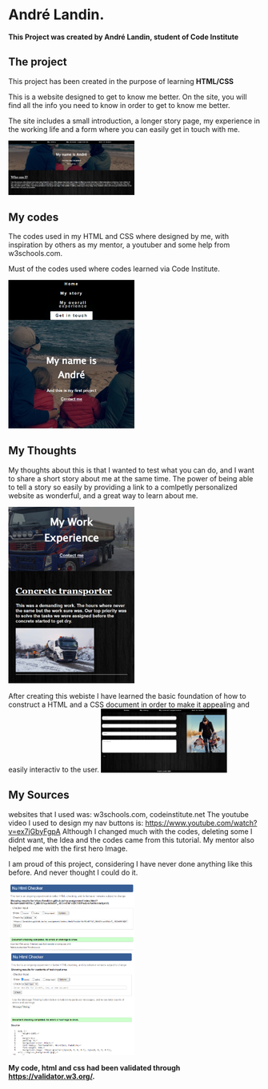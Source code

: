 # André Landin.

**This Project was created by André Landin, student of Code Institute**

## The project
This project has been created in the purpose of learning **HTML/CSS**

This is a website designed to get to know me better. 
On the site, you will find all the info you need to know in order to get to know me better.

The site includes a small introduction, a longer story page, my experience in the working life and a form where you can easily get in touch with me.

<img src="page_1.png" width="50%">

## My codes
The codes used in my HTML and CSS where designed by me, with inspiration by others as my mentor, a youtuber and some help from w3schools.com.

Must of the codes used where codes learned via Code Institute.

<img src="page_2.png" width="50%">

## My Thoughts

My thoughts about this is that I wanted to test what you can do, and I want to share a short story about me at the same time.
The power of being able to tell a story so easily by providing a link to a comlpetly personalized website as wonderful, and a great way to learn about me. 

<img src="page_3.png" width="50%">

After creating this webiste I have learned the basic foundation of how to construct a HTML and a CSS document in order to make it appealing and easily interactiv to the user. <img src="page_4.png" width="50%">

## My Sources
websites that I used was: w3schools.com, codeinstitute.net
The youtube video I used to design my nav buttons is: https://www.youtube.com/watch?v=ex7jGbyFgpA
Although I changed much with the codes, deleting some I didnt want, the Idea and the codes came from this tutorial.
My mentor also helped me with the first hero Image.

I am proud of this project, considering I have never done anything like this before. And never thought I could do it.

<img src="page_validator.png" width="50%">
<img src="css_validator.png" width="50%">

**My code, html and css had been validated through https://validator.w3.org/.**
